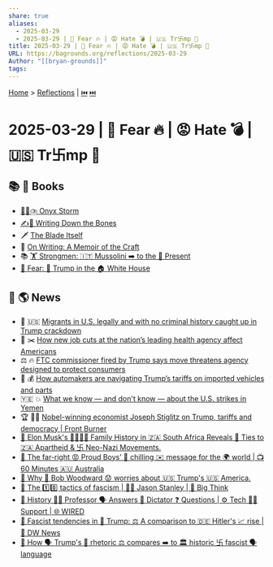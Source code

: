 ```yaml
---
share: true
aliases:
  - 2025-03-29
  - 2025-03-29 | 🚨 Fear 🔥 | 😡 Hate 💣 | 🇺🇸 Tr卐mp 👹
title: 2025-03-29 | 🚨 Fear 🔥 | 😡 Hate 💣 | 🇺🇸 Tr卐mp 👹
URL: https://bagrounds.org/reflections/2025-03-29
Author: "[[bryan-grounds]]"
tags: 
---
```

[Home](../index.md) > [Reflections](./index.md) | [⏮️](./2025-03-28.md) [⏭️](./2025-03-30.md)  
# 2025-03-29 | 🚨 Fear 🔥 | 😡 Hate 💣 | 🇺🇸 Tr卐mp 👹  
## 📚 📖 Books  
- [🖤🐲⛈️ Onyx Storm](../books/onyx-storm.md)  
- [✍️🦴 Writing Down the Bones](../books/writing-down-the-bones.md)  
- 🗡️ [The Blade Itself](../books/the-blade-itself.md)  
- 📝 [On Writing: A Memoir of the Craft](../books/on-writing.md)  
- 📚 [ 🏋️ Strongmen: 🇮🇹 Mussolini ➡️ to the 🎁 Present](../books/strongmen.md)  
- [🚨 Fear: 🤡 Trump in the 🏠 White House](../books/fear.md)  
  
## 📰 🌎 News  
- 🛂 🇺🇸 [Migrants in U.S. legally and with no criminal history caught up in Trump crackdown](../videos/migrants-in-us-legally-and-with-no-criminal-history-caught-up-in-trump-crackdown.md)  
- 🏥 ✂️ [How new job cuts at the nation’s leading health agency affect Americans](../videos/how-new-job-cuts-at-the-nations-leading-health-agency-affect-americans.md)  
- ⚖️ 🔥 [FTC commissioner fired by Trump says move threatens agency designed to protect consumers](../videos/ftc-commissioner-fired-by-trump-says-move-threatens-agency-designed-to-protect-consumers.md)  
- 🚗 💰 [How automakers are navigating Trump’s tariffs on imported vehicles and parts](../videos/how-automakers-are-navigating-trumps-tariffs-on-imported-vehicles-and-parts.md)  
- 🇾🇪 💥 [What we know — and don't know — about the U.S. strikes in Yemen](../videos/what-we-know-and-dont-know-about-the-us-strikes-in-yemen.md)  
- 🏆 👨‍🏫 [Nobel-winning economist Joseph Stiglitz on Trump, tariffs and democracy | Front Burner](../videos/nobel-winning-economist-joseph-stiglitz-on-trump-tariffs-and-democracy-front-burner.md)  
- [🚨 Elon Musk's 👨‍👩‍👧‍👦 Family History in 🇿🇦 South Africa Reveals 🔗 Ties to 🇿🇦 Apartheid & 卐 Neo-Nazi Movements.](../videos/elon-musks-family-history-in-south-africa-reveals-ties-to-apartheid-neo-nazi-movements.md)  
- [📢 The far-right 😡 Proud Boys’ 🥶 chilling ✉️ message for the 🌍 world | 📺 60 Minutes 🇦🇺 Australia](../videos/the-far-right-proud-boys-chilling-message-for-the-world-60-minutes-australia.md)  
- [🚨 Why 👴 Bob Woodward 😟 worries about 🇺🇸 Trump's 🇺🇸 America.](../videos/why-bob-woodward-worries-about-trumps-america.md)  
- [📢 The 1️⃣0️⃣ tactics of fascism | 🧑‍🏫 Jason Stanley | 🤔 Big Think](../videos/the-10-tactics-of-fascism-jason-stanley-big-think.md)  
- [📜 History 🧑‍🏫 Professor 🗣️ Answers 👑 Dictator ❓ Questions | ⚙️ Tech 🧑‍💻 Support | 🌐 WIRED](../videos/history-professor-answers-dictator-questions-tech-support-wired.md)  
- [🚨 Fascist tendencies in 🍊 Trump: ⚖️ A comparison to 🇩🇪 Hitler's 📈 rise | 📰 DW News](../videos/fascist-tendencies-in-trump-a-comparison-to-hitler-s-rise-dw-news.md)  
- [🤔 How 🗣️ Trump's 📜 rhetoric ⚖️ compares ➡️ to 🏛️ historic 卐 fascist 🗣️ language](../videos/how-trumps-rhetoric-compares-to-historic-fascist-language.md)  
